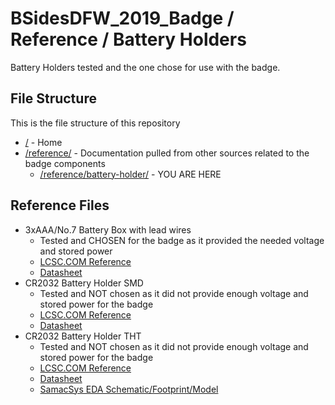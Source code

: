 # BSidesDFW_2019_Badge / Reference / Battery Holders

Battery Holders tested and the one chose for use with the badge.

## File Structure

This is the file structure of this repository

* [/](/README.md) - Home
* [/reference/](/reference/) - Documentation pulled from other sources related to the badge components
  * [/reference/battery-holder/](/reference/battery-holder/) - YOU ARE HERE

## Reference Files

* 3xAAA/No.7 Battery Box with lead wires
  * Tested and CHOSEN for the badge as it provided the needed voltage and stored power
  * [LCSC.COM Reference](./MIC-No-7-Battery-3Section-side-by-side-battery-box-Line-length150mm_C9091_lcsc.com.pdf)
  * [Datasheet](./MIC-No-7-Battery-3Section-side-by-side-battery-box-Line-length150mm_C9091_datasheet.pdf)
* CR2032 Battery Holder SMD
  * Tested and NOT chosen as it did not provide enough voltage and stored power for the badge
  * [LCSC.COM Reference](./Q-J-CR2032-BS-6-1_C70377_lcsc.com.pdf)
  * [Datasheet](./Q-J-CR2032-BS-6-1_C70377_datasheet.pdf)
* CR2032 Battery Holder THT
  * Tested and NOT chosen as it did not provide enough voltage and stored power for the badge
  * [LCSC.COM Reference](./Q-J-CR2032-BS-2-1_C70376_lcsc.com.pdf)
  * [Datasheet](./Q-J-CR2032-BS-2-1_C70376_datasheet.pdf)
  * [SamacSys EDA Schematic/Footprint/Model](./Q-J-CR2032-BS-2-1_LIB.zip)
